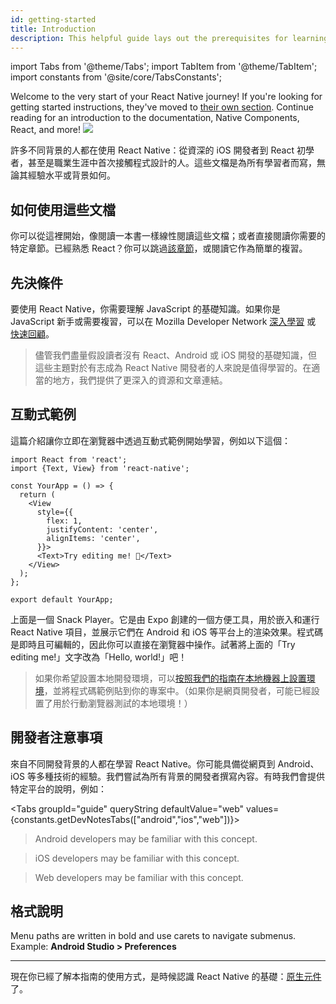```yaml
---
id: getting-started
title: Introduction
description: This helpful guide lays out the prerequisites for learning React Native, using these docs, and setting up your environment.
---
```


import Tabs from '@theme/Tabs'; import TabItem from '@theme/TabItem'; import constants from '@site/core/TabsConstants';

<div className="content-banner">
  Welcome to the very start of your React Native journey! If you're looking for getting started instructions, they've moved to <a href="environment-setup">their own section</a>. Continue reading for an introduction to the documentation, Native Components, React, and more!
  <img className="content-banner-img" src="/docs/assets/p_android-ios-devices.svg" alt=" " />
</div>

許多不同背景的人都在使用 React Native：從資深的 iOS 開發者到 React 初學者，甚至是職業生涯中首次接觸程式設計的人。這些文檔是為所有學習者而寫，無論其經驗水平或背景如何。

## 如何使用這些文檔

你可以從這裡開始，像閱讀一本書一樣線性閱讀這些文檔；或者直接閱讀你需要的特定章節。已經熟悉 React？你可以跳過[該章節](intro-react)，或閱讀它作為簡單的複習。

## 先決條件

要使用 React Native，你需要理解 JavaScript 的基礎知識。如果你是 JavaScript 新手或需要複習，可以在 Mozilla Developer Network [深入學習](https://developer.mozilla.org/en-US/docs/Web/JavaScript) 或 [快速回顧](https://developer.mozilla.org/en-US/docs/Web/JavaScript/A_re-introduction_to_JavaScript)。

> 儘管我們盡量假設讀者沒有 React、Android 或 iOS 開發的基礎知識，但這些主題對於有志成為 React Native 開發者的人來說是值得學習的。在適當的地方，我們提供了更深入的資源和文章連結。

## 互動式範例

這篇介紹讓你立即在瀏覽器中透過互動式範例開始學習，例如以下這個：

```SnackPlayer name=Hello%20World
import React from 'react';
import {Text, View} from 'react-native';

const YourApp = () => {
  return (
    <View
      style={{
        flex: 1,
        justifyContent: 'center',
        alignItems: 'center',
      }}>
      <Text>Try editing me! 🎉</Text>
    </View>
  );
};

export default YourApp;
```

上面是一個 Snack Player。它是由 Expo 創建的一個方便工具，用於嵌入和運行 React Native 項目，並展示它們在 Android 和 iOS 等平台上的渲染效果。程式碼是即時且可編輯的，因此你可以直接在瀏覽器中操作。試著將上面的「Try editing me!」文字改為「Hello, world!」吧！

> 如果你希望設置本地開發環境，可以[按照我們的指南在本地機器上設置環境](set-up-your-environment)，並將程式碼範例貼到你的專案中。（如果你是網頁開發者，可能已經設置了用於行動瀏覽器測試的本地環境！）

## 開發者注意事項

來自不同開發背景的人都在學習 React Native。你可能具備從網頁到 Android、iOS 等多種技術的經驗。我們嘗試為所有背景的開發者撰寫內容。有時我們會提供特定平台的說明，例如：

<Tabs groupId="guide" queryString defaultValue="web" values={constants.getDevNotesTabs(["android","ios","web"])}>

<TabItem value="android">

> Android developers may be familiar with this concept.

</TabItem>
<TabItem value="ios">

> iOS developers may be familiar with this concept.

</TabItem>
<TabItem value="web">

> Web developers may be familiar with this concept.

</TabItem>
</Tabs>

## 格式說明

Menu paths are written in bold and use carets to navigate submenus. Example: **Android Studio > Preferences**

---

現在你已經了解本指南的使用方式，是時候認識 React Native 的基礎：[原生元件](intro-react-native-components.md)了。